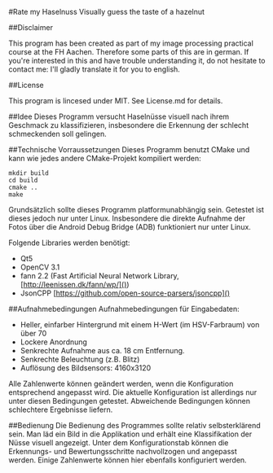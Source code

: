 #Rate my Haselnuss
Visually guess the taste of a hazelnut

##Disclaimer

This program has been created as part of my image processing practical course
at the FH Aachen. Therefore some parts of this are in german. If you're
interested in this and have trouble understanding it, do not hesitate to
contact me: I'll gladly translate it for you to english.

##License

This program is lincesed under MIT. See License.md for details.

##Idee
Dieses Programm versucht Haselnüsse visuell nach ihrem Geschmack zu
klassifizieren, insbesondere die Erkennung der schlecht schmeckenden soll
gelingen.


##Technische Vorraussetzungen
Dieses Programm benutzt CMake und kann wie jedes andere CMake-Projekt
kompiliert werden:
```
mkdir build
cd build
cmake ..
make
```

Grundsätzlich sollte dieses Programm platformunabhängig sein. Getestet ist
dieses jedoch nur unter Linux. Insbesondere die direkte Aufnahme der Fotos über
die Android Debug Bridge (ADB) funktioniert nur unter Linux.

Folgende Libraries werden benötigt:
* Qt5
* OpenCV 3.1
* fann 2.2 (Fast Artificial Neural Network Library,
  [http://leenissen.dk/fann/wp/]())
* JsonCPP [https://github.com/open-source-parsers/jsoncpp]()

##Aufnahmebedingungen
Aufnahmebedingungen für Eingabedaten:
* Heller, einfarber Hintergrund mit einem H-Wert (im HSV-Farbraum) von über 70
* Lockere Anordnung
* Senkrechte Aufnahme aus ca. 18 cm Entfernung.
* Senkrechte Beleuchtung (z.B. Blitz)
* Auflösung des Bildsensors: 4160x3120

Alle Zahlenwerte können geändert werden, wenn die Konfiguration entsprechend
angepasst wird. Die aktuelle Konfiguration ist allerdings nur unter diesen
Bedingungen getestet.  Abweichende Bedingungen können schlechtere Ergebnisse
liefern.

##Bedienung
Die Bedienung des Programmes sollte relativ selbsterklärend sein. Man läd ein
Bild in die Applikation und erhält eine Klassifikation der Nüsse visuell
angezeigt. Unter dem Konfigurationstab können die Erkennungs- und
Bewertungsschritte nachvollzogen und angepasst werden.
Einige Zahlenwerte können hier ebenfalls konfiguriert werden.

